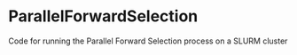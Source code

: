 # ParallelForwardSelection
Code for running the Parallel Forward Selection process on a SLURM cluster
